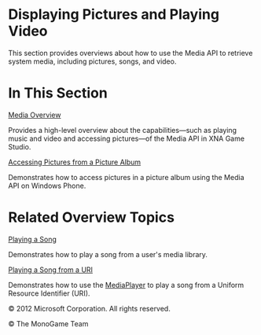 

# Displaying Pictures and Playing Video

This section provides overviews about how to use the Media API to retrieve system media, including pictures, songs, and video.

# In This Section

[Media Overview](Media_XNA.md)

Provides a high-level overview about the capabilities—such as playing music and video and accessing pictures—of the Media API in XNA Game Studio.

[Accessing Pictures from a Picture Album](Media_HowTo_ShowPictures.md)

Demonstrates how to access pictures in a picture album using the Media API on Windows Phone.

# Related Overview Topics

[Playing a Song](Audio_HowTo_PlayASong.md)

Demonstrates how to play a song from a user's media library.

[Playing a Song from a URI](Media_HowTo_PlaySongfromURI.md)

Demonstrates how to use the [MediaPlayer](T_MXFM_MediaPlayer.md) to play a song from a Uniform Resource Identifier (URI).

© 2012 Microsoft Corporation. All rights reserved.  

© The MonoGame Team